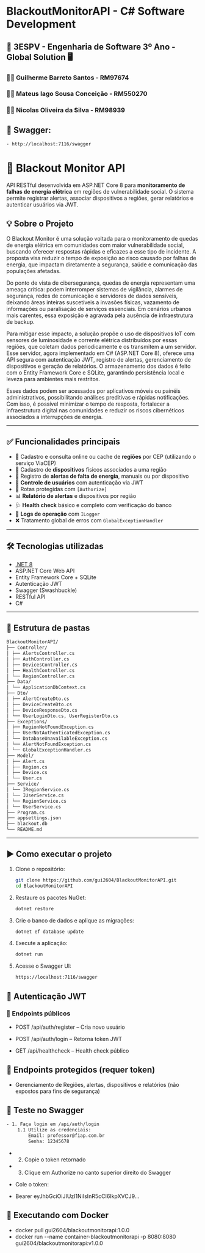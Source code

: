 ﻿# BlackoutMonitorAPI - C# Software Development

## 🚀 3ESPV - Engenharia de Software 3º Ano - Global Solution 🖥️
### 🧑‍💻 Guilherme Barreto Santos - RM97674
### 🧑‍💻 Mateus Iago Sousa Conceição - RM550270
### 🧑‍💻 Nicolas Oliveira da Silva - RM98939 

## 📄 Swagger:
	- http://localhost:7116/swagger

# 🔌 Blackout Monitor API

API RESTful desenvolvida em ASP.NET Core 8 para **monitoramento de falhas de energia elétrica** em regiões de vulnerabilidade social. O sistema permite registrar alertas, associar dispositivos a regiões, gerar relatórios e autenticar usuários via JWT.

## 💡 Sobre o Projeto
O Blackout Monitor é uma solução voltada para o monitoramento de quedas de energia elétrica em comunidades com maior vulnerabilidade social, buscando oferecer respostas rápidas e eficazes a esse tipo de incidente. A proposta visa reduzir o tempo de exposição ao risco causado por falhas de energia, que impactam diretamente a segurança, saúde e comunicação das populações afetadas.

Do ponto de vista de cibersegurança, quedas de energia representam uma ameaça crítica: podem interromper sistemas de vigilância, alarmes de segurança, redes de comunicação e servidores de dados sensíveis, deixando áreas inteiras suscetíveis a invasões físicas, vazamento de informações ou paralisação de serviços essenciais. Em cenários urbanos mais carentes, essa exposição é agravada pela ausência de infraestrutura de backup.

Para mitigar esse impacto, a solução propõe o uso de dispositivos IoT com sensores de luminosidade e corrente elétrica distribuídos por essas regiões, que coletam dados periodicamente e os transmitem a um servidor. Esse servidor, agora implementado em C# (ASP.NET Core 8), oferece uma API segura com autenticação JWT, registro de alertas, gerenciamento de dispositivos e geração de relatórios. O armazenamento dos dados é feito com o Entity Framework Core e SQLite, garantindo persistência local e leveza para ambientes mais restritos.

Esses dados podem ser acessados por aplicativos móveis ou painéis administrativos, possibilitando análises preditivas e rápidas notificações. Com isso, é possível minimizar o tempo de resposta, fortalecer a infraestrutura digital nas comunidades e reduzir os riscos cibernéticos associados a interrupções de energia.

---

## ✅ Funcionalidades principais

- 📍 Cadastro e consulta online ou cache de **regiões** por CEP (utilizando o serviço ViaCEP)
- 📡 Cadastro de **dispositivos** físicos associados a uma região
- 🚨 Registro de **alertas de falta de energia**, manuais ou por dispositivo
- 👤 **Controle de usuários** com autenticação via JWT
- 🔐 Rotas protegidas com `[Authorize]`
- 📊 **Relatório de alertas** e dispositivos por região
- 🩺 **Health check** básico e completo com verificação do banco
- 🧾 **Logs de operação** com `ILogger`
- ❌ Tratamento global de erros com `GlobalExceptionHandler`

---

## 🛠️ Tecnologias utilizadas

- [.NET 8](https://dotnet.microsoft.com)
- ASP.NET Core Web API
- Entity Framework Core + SQLite
- Autenticação JWT
- Swagger (Swashbuckle)
- RESTful API
- C#

---
## 📁 Estrutura de pastas
```bash
BlackoutMonitorAPI/
├── Controller/
│ ├── AlertsController.cs
│ ├── AuthController.cs
│ ├── DevicesController.cs
│ ├── HealthController.cs
│ └── RegionController.cs
├── Data/
│ └── ApplicationDbContext.cs
├── Dto/
│ ├── AlertCreateDto.cs
│ ├── DeviceCreateDto.cs
│ ├── DeviceResponseDto.cs
│ └── UserLoginDto.cs, UserRegisterDto.cs
├── Exceptions/
│ ├── RegionNotFoundException.cs
│ ├── UserNotAuthenticatedException.cs
│ └── DatabaseUnavailableException.cs
│ └── AlertNotFoundException.cs
│ └── GlobalExceptionHandler.cs
├── Model/
│ ├── Alert.cs
│ ├── Region.cs
│ ├── Device.cs
│ └── User.cs
├── Service/
│ └── IRegionService.cs
│ └── IUserService.cs
│ └── RegionService.cs
│ └── UserService.cs
├── Program.cs
├── appsettings.json
├── blackout.db
└── README.md
```

---

## ▶️ Como executar o projeto

1. Clone o repositório:

   ```bash
   git clone https://github.com/gui2604/BlackoutMonitorAPI.git
   cd BlackoutMonitorAPI
   ```
2. Restaure os pacotes NuGet:
   ```bash
   dotnet restore
   ```
3. Crie o banco de dados e aplique as migrações:
   ```bash
   dotnet ef database update
   ```
4. Execute a aplicação:
   ```bash
   dotnet run
   ```
5. Acesse o Swagger UI:
	```bash
	https://localhost:7116/swagger
   ```

## 🔐 Autenticação JWT
### 📌 Endpoints públicos
- POST /api/auth/register – Cria novo usuário

- POST /api/auth/login – Retorna token JWT

- GET /api/healthcheck – Health check público

## 🔐 Endpoints protegidos (requer token)
- Gerenciamento de Regiões, alertas, dispositivos e relatórios (não expostos para fins de segurança)

## 🧪 Teste no Swagger
```bash
- 1. Faça login em /api/auth/login
	1.1 Utilize as credenciais:
		Email: professor@fiap.com.br
		Senha: 12345678
```
- 2. Copie o token retornado

- 3. Clique em Authorize no canto superior direito do Swagger

- Cole o token:
- Bearer eyJhbGciOiJIUzI1NiIsInR5cCI6IkpXVCJ9...

## 🐳 Executando com Docker
- docker pull gui2604/blackoutmonitorapi:1.0.0
- docker run --name container-blackoutmonitorapi -p 8080:8080 gui2604/blackoutmonitorapi:v1.0.0
